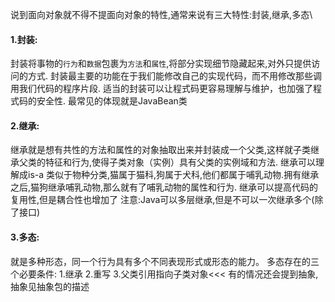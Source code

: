  说到面向对象就不得不提面向对象的特性,通常来说有三大特性:封装,继承,多态\
 #### 1.封装:
 封装将事物的`行为`和`数据`包裹为`方法`和`属性`,将部分实现细节隐藏起来,对外只提供访问的方式.
 封装最主要的功能在于我们能修改自己的实现代码，而不用修改那些调用我们代码的程序片段.
 适当的封装可以让程式码更容易理解与维护，也加强了程式码的安全性.
 最常见的体现就是JavaBean类
 #### 2.继承:
 继承就是想有共性的方法和属性的对象抽取出来并封装成一个父类,这样就子类继承父类的特征和行为,使得子类对象（实例）具有父类的实例域和方法.
 继承可以理解成is-a 类似于物种分类,猫属于猫科,狗属于犬科,他们都属于哺乳动物.拥有继承之后,猫狗继承哺乳动物,那么就有了哺乳动物的属性和行为.
 继承可以提高代码的复用性,但是耦合性也增加了
 注意:Java可以多层继承,但是不可以一次继承多个(除了接口)
 #### 3.多态:
 就是多种形态，同一个行为具有多个不同表现形式或形态的能力。
 多态存在的三个必要条件:
 1.继承
 2.重写
 3.父类引用指向子类对象<<<
 有的情况还会提到抽象,抽象见抽象包的描述